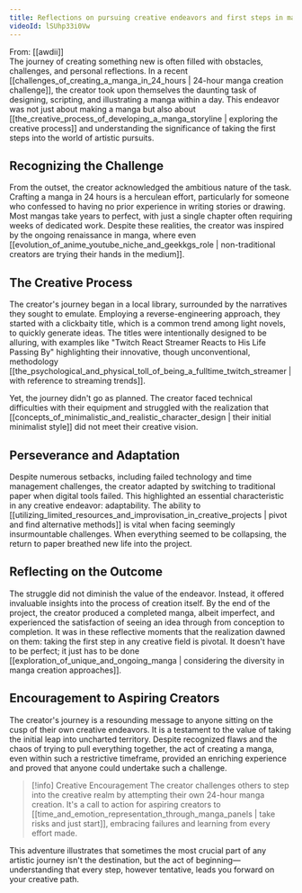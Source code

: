 ```yaml
---
title: Reflections on pursuing creative endeavors and first steps in manga creation
videoId: lSUhp33i0Vw
---
```


From: [[awdii]] <br/> 
The journey of creating something new is often filled with obstacles, challenges, and personal reflections. In a recent [[challenges_of_creating_a_manga_in_24_hours | 24-hour manga creation challenge]], the creator took upon themselves the daunting task of designing, scripting, and illustrating a manga within a day. This endeavor was not just about making a manga but also about [[the_creative_process_of_developing_a_manga_storyline | exploring the creative process]] and understanding the significance of taking the first steps into the world of artistic pursuits.

## Recognizing the Challenge

From the outset, the creator acknowledged the ambitious nature of the task. Crafting a manga in 24 hours is a herculean effort, particularly for someone who confessed to having no prior experience in writing stories or drawing. Most mangas take years to perfect, with just a single chapter often requiring weeks of dedicated work. Despite these realities, the creator was inspired by the ongoing renaissance in manga, where even [[evolution_of_anime_youtube_niche_and_geekkgs_role | non-traditional creators are trying their hands in the medium]].

## The Creative Process

The creator's journey began in a local library, surrounded by the narratives they sought to emulate. Employing a reverse-engineering approach, they started with a clickbaity title, which is a common trend among light novels, to quickly generate ideas. The titles were intentionally designed to be alluring, with examples like "Twitch React Streamer Reacts to His Life Passing By" highlighting their innovative, though unconventional, methodology [[the_psychological_and_physical_toll_of_being_a_fulltime_twitch_streamer | with reference to streaming trends]].

Yet, the journey didn't go as planned. The creator faced technical difficulties with their equipment and struggled with the realization that [[concepts_of_minimalistic_and_realistic_character_design | their initial minimalist style]] did not meet their creative vision.

## Perseverance and Adaptation

Despite numerous setbacks, including failed technology and time management challenges, the creator adapted by switching to traditional paper when digital tools failed. This highlighted an essential characteristic in any creative endeavor: adaptability. The ability to [[utilizing_limited_resources_and_improvisation_in_creative_projects | pivot and find alternative methods]] is vital when facing seemingly insurmountable challenges. When everything seemed to be collapsing, the return to paper breathed new life into the project.

## Reflecting on the Outcome

The struggle did not diminish the value of the endeavor. Instead, it offered invaluable insights into the process of creation itself. By the end of the project, the creator produced a completed manga, albeit imperfect, and experienced the satisfaction of seeing an idea through from conception to completion. It was in these reflective moments that the realization dawned on them: taking the first step in any creative field is pivotal. It doesn't have to be perfect; it just has to be done [[exploration_of_unique_and_ongoing_manga | considering the diversity in manga creation approaches]].

## Encouragement to Aspiring Creators

The creator's journey is a resounding message to anyone sitting on the cusp of their own creative endeavors. It is a testament to the value of taking the initial leap into uncharted territory. Despite recognized flaws and the chaos of trying to pull everything together, the act of creating a manga, even within such a restrictive timeframe, provided an enriching experience and proved that anyone could undertake such a challenge.

> [!info] Creative Encouragement
> The creator challenges others to step into the creative realm by attempting their own 24-hour manga creation. It's a call to action for aspiring creators to [[time_and_emotion_representation_through_manga_panels | take risks and just start]], embracing failures and learning from every effort made.

This adventure illustrates that sometimes the most crucial part of any artistic journey isn't the destination, but the act of beginning—understanding that every step, however tentative, leads you forward on your creative path.